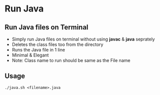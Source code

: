 # Run Java
## Run Java files on Terminal
* Simply run Java files on terminal without using **javac** & **java** seprately
* Deletes the class files too from the directory
* Runs the Java file in 1 line
* Minimal & Elegant 
* Note: Class name to run should be same as the File name

## Usage
```
./java.sh <filename>.java
```
